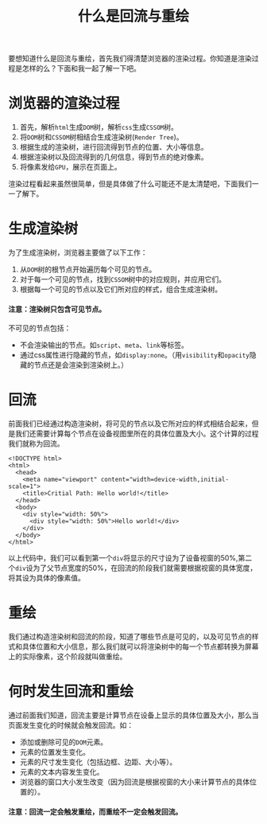 ﻿---
title: 什么是回流与重绘
tags:
 - browser
---
要想知道什么是回流与重绘，首先我们得清楚浏览器的渲染过程。你知道是渲染过程是怎样的么？下面和我一起了解一下吧。
<!--more-->
# 浏览器的渲染过程

 1. 首先，解析`html`生成`DOM`树，解析`css`生成`CSSOM`树。
 2. 将`DOM`树和`CSSOM`树相结合生成渲染树(`Render Tree`)。
 3. 根据生成的渲染树，进行回流得到节点的位置、大小等信息。
 4. 根据渲染树以及回流得到的几何信息，得到节点的绝对像素。
 5. 将像素发给`GPU`，展示在页面上。

渲染过程看起来虽然很简单，但是具体做了什么可能还不是太清楚吧，下面我们一一了解下。

# 生成渲染树
为了生成渲染树，浏览器主要做了以下工作：

 1. 从`DOM`树的根节点开始遍历每个可见的节点。
 2. 对于每一个可见的节点，找到`CSSOM`树中的对应规则，并应用它们。
 3. 根据每一个可见的节点以及它们所对应的样式，组合生成渲染树。

#### 注意：渲染树只包含可见节点。
不可见的节点包括：

 - 不会渲染输出的节点。如`script`、`meta`、`link`等标签。
 - 通过css属性进行隐藏的节点，如`display:none`。（用`visibility`和`opacity`隐藏的节点还是会渲染到渲染树上。）

# 回流
前面我们已经通过构造渲染树，将可见的节点以及它所对应的样式相结合起来，但是我们还需要计算每个节点在设备视图里所在的具体位置及大小。这个计算的过程我们就称为回流。
``` branch
<!DOCTYPE html>
<html>
  <head>
    <meta name="viewport" content="width=device-width,initial-scale=1">
    <title>Critial Path: Hello world!</title>
  </head>
  <body>
    <div style="width: 50%">
      <div style="width: 50%">Hello world!</div>
    </div>
  </body>
</html>
```
以上代码中，我们可以看到第一个`div`将显示的尺寸设为了设备视窗的50%,第二个`div`设为了父节点宽度的50%，在回流的阶段我们就需要根据视窗的具体宽度，将其设为具体的像素值。
# 重绘
我们通过构造渲染树和回流的阶段，知道了哪些节点是可见的，以及可见节点的样式和具体位置和大小信息，那么我们就可以将渲染树中的每一个节点都转换为屏幕上的实际像素，这个阶段就叫做重绘。

# 何时发生回流和重绘
通过前面我们知道，回流主要是计算节点在设备上显示的具体位置及大小，那么当页面发生变化的时候就会触发回流。如：

 - 添加或删除可见的`DOM`元素。
 - 元素的位置发生变化。
 - 元素的尺寸发生变化（包括边框、边距、大小等）。
 - 元素的文本内容发生变化。
 - 浏览器的窗口大小发生改变（因为回流是根据视窗的大小来计算节点的具体位置的）。
#### 注意：回流一定会触发重绘，而重绘不一定会触发回流。
 
